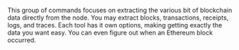 This group of commands focuses on extracting the various bit of blockchain data directly from the node. You may extract blocks, transactions, receipts, logs, and traces. Each tool has it own options, making getting exactly the data you want easy. You can even figure out when an Ethereum block occurred.
